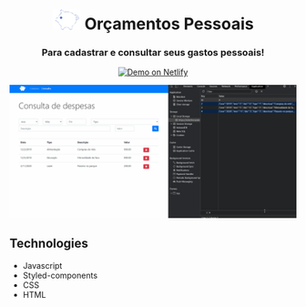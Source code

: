 <h1 align="center"> <img src="./github/logo.png" alt="logo" /> Orçamentos Pessoais </h1>

<h3 align="center"> Para cadastrar e consultar seus gastos pessoais! </h3>

<p align="center">
  <a href="https://mikefernando-orcamentos-pessoal.netlify.app/index.html" target="_blank">
    <img alt="Demo on Netlify" src="https://res.cloudinary.com/LukeMorales/image/upload/v1563043495/readme_logos/demo_on_netlify_bbuvjz.png">
  </a>
</p>

<div>
   <img src="./github/orcamento.gif" alt"app" />
</div>


## Technologies
- Javascript
- Styled-components
- CSS
- HTML
